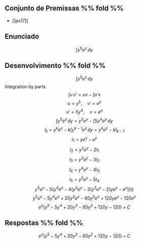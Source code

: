 ## Conjunto de Premissas %% fold %%
- [[ps17]]

## Enunciado
$$\int y^5 e^y \, dy$$

## Desenvolvimento %% fold %%
$$\int y^5 e^y \, dy$$
Integration by parts
$$\int u\,v' = u v - \int u' v$$
$$u = y^5,\quad v' = e^y$$
$$u' = 5y^4,\quad v = e^y$$
$$\int y^5 e^y \, dy = y^5 e^y - \int 5y^4 e^y \, dy$$
$$I_k = y^k e^y - k \int y^{k-1} e^y \, dy = y^k e^y - k I_{k-1}$$
$$I_1 = y e^y - e^y$$
$$I_2 = y^2 e^y - 2I_1$$
$$I_3 = y^3 e^y - 3I_2$$
$$I_4 = y^4 e^y - 4I_3$$
$$I_5 = y^5 e^y - 5I_4$$
$$
y^5 e^y - 5\bigl(y^4 e^y - 4\bigl(y^3 e^y - 3\bigl(y^2 e^y - 2(y e^y - e^y)\bigr)\bigr)\bigr)
$$
$$
y^5 e^y - 5y^4 e^y + 20y^3 e^y - 60y^2 e^y + 120y e^y - 120e^y
$$
$$
e^y\bigl(y^5 - 5y^4 + 20y^3 - 60y^2 + 120y - 120\bigr) + C
$$

## Respostas %% fold %%
$$
e^y\bigl(y^5 - 5y^4 + 20y^3 - 60y^2 + 120y - 120\bigr) + C
$$